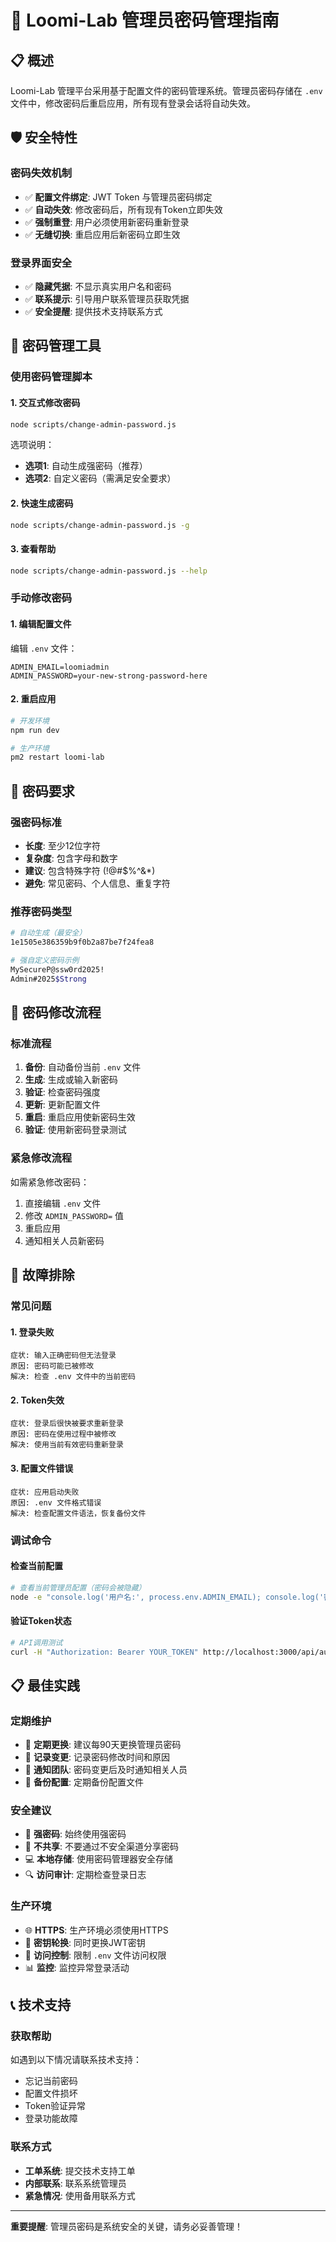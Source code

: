 # 🔐 Loomi-Lab 管理员密码管理指南

## 📋 概述

Loomi-Lab 管理平台采用基于配置文件的密码管理系统。管理员密码存储在 `.env` 文件中，修改密码后重启应用，所有现有登录会话将自动失效。

## 🛡️ 安全特性

### 密码失效机制
- ✅ **配置文件绑定**: JWT Token 与管理员密码绑定
- ✅ **自动失效**: 修改密码后，所有现有Token立即失效
- ✅ **强制重登**: 用户必须使用新密码重新登录
- ✅ **无缝切换**: 重启应用后新密码立即生效

### 登录界面安全
- ✅ **隐藏凭据**: 不显示真实用户名和密码
- ✅ **联系提示**: 引导用户联系管理员获取凭据
- ✅ **安全提醒**: 提供技术支持联系方式

## 🔧 密码管理工具

### 使用密码管理脚本

#### 1. 交互式修改密码
```bash
node scripts/change-admin-password.js
```

选项说明：
- **选项1**: 自动生成强密码（推荐）
- **选项2**: 自定义密码（需满足安全要求）

#### 2. 快速生成密码
```bash
node scripts/change-admin-password.js -g
```

#### 3. 查看帮助
```bash
node scripts/change-admin-password.js --help
```

### 手动修改密码

#### 1. 编辑配置文件
编辑 `.env` 文件：
```env
ADMIN_EMAIL=loomiadmin
ADMIN_PASSWORD=your-new-strong-password-here
```

#### 2. 重启应用
```bash
# 开发环境
npm run dev

# 生产环境
pm2 restart loomi-lab
```

## 📝 密码要求

### 强密码标准
- **长度**: 至少12位字符
- **复杂度**: 包含字母和数字
- **建议**: 包含特殊字符 (!@#$%^&*)
- **避免**: 常见密码、个人信息、重复字符

### 推荐密码类型
```bash
# 自动生成（最安全）
1e1505e386359b9f0b2a87be7f24fea8

# 强自定义密码示例
MySecureP@ssw0rd2025!
Admin#2025$Strong
```

## 🔄 密码修改流程

### 标准流程
1. **备份**: 自动备份当前 `.env` 文件
2. **生成**: 生成或输入新密码
3. **验证**: 检查密码强度
4. **更新**: 更新配置文件
5. **重启**: 重启应用使新密码生效
6. **验证**: 使用新密码登录测试

### 紧急修改流程
如需紧急修改密码：
1. 直接编辑 `.env` 文件
2. 修改 `ADMIN_PASSWORD=` 值
3. 重启应用
4. 通知相关人员新密码

## 🚨 故障排除

### 常见问题

#### 1. 登录失败
```
症状: 输入正确密码但无法登录
原因: 密码可能已被修改
解决: 检查 .env 文件中的当前密码
```

#### 2. Token失效
```
症状: 登录后很快被要求重新登录
原因: 密码在使用过程中被修改
解决: 使用当前有效密码重新登录
```

#### 3. 配置文件错误
```
症状: 应用启动失败
原因: .env 文件格式错误
解决: 检查配置文件语法，恢复备份文件
```

### 调试命令

#### 检查当前配置
```bash
# 查看当前管理员配置（密码会被隐藏）
node -e "console.log('用户名:', process.env.ADMIN_EMAIL); console.log('密码已设置:', !!process.env.ADMIN_PASSWORD)"
```

#### 验证Token状态
```bash
# API调用测试
curl -H "Authorization: Bearer YOUR_TOKEN" http://localhost:3000/api/auth/verify
```

## 📋 最佳实践

### 定期维护
- 🔄 **定期更换**: 建议每90天更换管理员密码
- 📝 **记录变更**: 记录密码修改时间和原因
- 👥 **通知团队**: 密码变更后及时通知相关人员
- 💾 **备份配置**: 定期备份配置文件

### 安全建议
- 🔐 **强密码**: 始终使用强密码
- 🚫 **不共享**: 不要通过不安全渠道分享密码
- 💻 **本地存储**: 使用密码管理器安全存储
- 🔍 **访问审计**: 定期检查登录日志

### 生产环境
- 🌐 **HTTPS**: 生产环境必须使用HTTPS
- 🔑 **密钥轮换**: 同时更换JWT密钥
- 🚧 **访问控制**: 限制 `.env` 文件访问权限
- 📊 **监控**: 监控异常登录活动

## 📞 技术支持

### 获取帮助
如遇到以下情况请联系技术支持：
- 忘记当前密码
- 配置文件损坏
- Token验证异常
- 登录功能故障

### 联系方式
- **工单系统**: 提交技术支持工单
- **内部联系**: 联系系统管理员
- **紧急情况**: 使用备用联系方式

---

**重要提醒**: 管理员密码是系统安全的关键，请务必妥善管理！